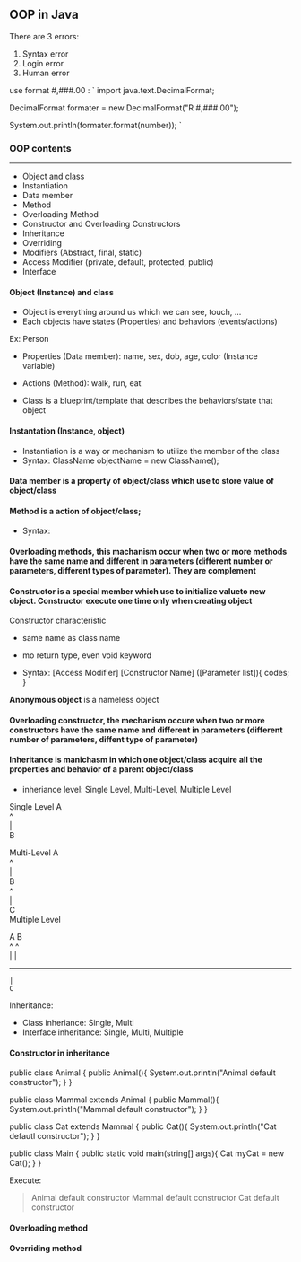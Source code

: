 ## OOP in Java

There are 3 errors:
  1. Syntax error
  2. Login error
  3. Human error

use format #,###.00 :
`
  import java.text.DecimalFormat;

  DecimalFormat formater = new DecimalFormat("R #,###.00");

  System.out.println(formater.format(number));
`

### OOP contents
***
- Object and class
- Instantiation
- Data member
- Method
- Overloading Method
- Constructor and Overloading Constructors
- Inheritance
- Overriding
- Modifiers (Abstract, final, static)
- Access Modifier (private, default, protected, public)
- Interface

#### Object (Instance) and class

- Object is everything around us which we can see, touch, ...
- Each objects have states (Properties) and behaviors (events/actions)

Ex:
Person
  - Properties (Data member): name, sex, dob, age, color (Instance variable)
  - Actions (Method): walk, run, eat

- Class is a blueprint/template that describes the behaviors/state that object

#### Instantation (Instance, object)
  - Instantiation is a way or mechanism to utilize the member of the class
  - Syntax: ClassName objectName = new ClassName();

#### Data member is a property of object/class which use to store value of object/class

#### Method is a action of object/class;

  - Syntax: <Access Modifer> <Modifier> <Return Type> <Method name>

#### Overloading methods, this machanism occur when two or more methods have the same name and different in parameters (different number or parameters, different types of parameter). They are complement

#### Constructor is a special member which use to initialize valueto new object. Constructor execute one time only when creating object

Constructor characteristic
- same name as class name
- mo return type, even void keyword

- Syntax: [Access Modifier] [Constructor Name] ([Parameter list]){
  codes;
}

**Anonymous object** is a nameless object

#### Overloading constructor, the mechanism occure when two or more constructors have the same name and different in parameters (different number of parameters, diffent type of parameter)

#### Inheritance is manichasm in which one object/class acquire all the properties and behavior of a parent object/class

  - inheriance level: Single Level, Multi-Level, Multiple Level

  Single Level
   A  
   ^  
   |  
   B  

  Multi-Level
   A  
   ^  
   |  
   B  
   ^  
   |  
   C  
  Multiple Level

  A    B  
  ^    ^  
  |    |  
  ______  
    |  
    C  
  
Inheritance:
 - Class inheriance: Single, Multi
 - Interface inheritance: Single, Multi, Multiple

#### Constructor in inheritance

  public class Animal {
    public Animal(){
      System.out.println("Animal default constructor");
    }
  }

  public class Mammal extends Animal {
    public Mammal(){
      System.out.println("Mammal default constructor");
    }
  }

  public class Cat extends Mammal {
    public Cat(){
      System.out.println("Cat defautl constructor");
    }
  }

  public class Main {
    public static void main(string[] args){
      Cat myCat = new Cat();
    }
  }

Execute:
> Animal default constructor
> Mammal default constructor
> Cat default constructor

#### Overloading method
#### Overriding method